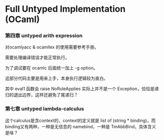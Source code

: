 # Full Untyped Implementation  (OCaml)

### 第四章 untyped arith expression

对ocamlyacc & ocamllex 的使用需要参考手册。

需要处理编译错误才能正常执行。

为了调试要在 ocamlc 后面统一加上 -g option。

这部分代码主要是用来上手，本身执行逻辑较为直白。

其中 eval1 函数会 raise NoRuleApplies 实际上并不是一个 Exception，恰恰是递归的退出边界，这样还避免了尾递归？

### 第七章 untyped lambda-calculus

这个calculus是含context的，context的定义就是 list of (string * binding)，而binding又有两种，一种是无信息的 namebind，一种是 TmAbbBind，具体含义是啥？